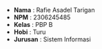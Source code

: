 - **Nama** : Rafie Asadel Tarigan
- **NPM** : 2306245485
- **Kelas** : PBP B
- **Hobi** : Turu
- **Jurusan** : Sistem Informasi